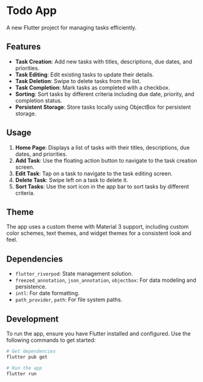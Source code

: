 # Todo App

A new Flutter project for managing tasks efficiently.

## Features

- **Task Creation**: Add new tasks with titles, descriptions, due dates, and priorities.
- **Task Editing**: Edit existing tasks to update their details.
- **Task Deletion**: Swipe to delete tasks from the list.
- **Task Completion**: Mark tasks as completed with a checkbox.
- **Sorting**: Sort tasks by different criteria including due date, priority, and completion status.
- **Persistent Storage**: Store tasks locally using ObjectBox for persistent storage.

## Usage

1. **Home Page**: Displays a list of tasks with their titles, descriptions, due dates, and priorities.
2. **Add Task**: Use the floating action button to navigate to the task creation screen.
3. **Edit Task**: Tap on a task to navigate to the task editing screen.
4. **Delete Task**: Swipe left on a task to delete it.
5. **Sort Tasks**: Use the sort icon in the app bar to sort tasks by different criteria.

## Theme

The app uses a custom theme with Material 3 support, including custom color schemes, text themes, and widget themes for a consistent look and feel.

## Dependencies

- `flutter_riverpod`: State management solution.
- `freezed_annotation`, `json_annotation`, `objectbox`: For data modeling and persistence.
- `intl`: For date formatting.
- `path_provider`, `path`: For file system paths.

## Development

To run the app, ensure you have Flutter installed and configured. Use the following commands to get started:

```sh
# Get dependencies
flutter pub get

# Run the app
flutter run
